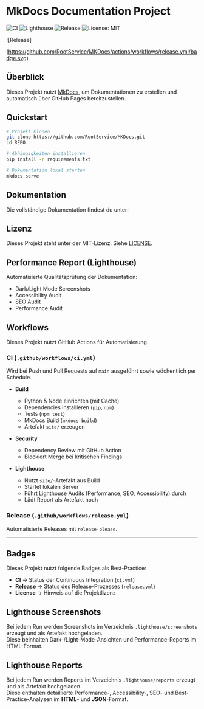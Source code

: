 # MkDocs Documentation Project

![CI](https://github.com/RootService/MKDocs/actions/workflows/ci.yml/badge.svg)
![Lighthouse](https://github.com/RootService/MKDocs/actions/workflows/ci.yml/badge.svg?event=push)
![Release](https://github.com/RootService/MKDocs/actions/workflows/release.yml/badge.svg)
![License: MIT](https://img.shields.io/badge/License-MIT-blue.svg)

![Release]

(https://github.com/RootService/MKDocs/actions/workflows/release.yml/badge.svg)

## Überblick

Dieses Projekt nutzt [MkDocs](https://www.mkdocs.org/), um Dokumentationen zu erstellen und automatisch über GitHub Pages bereitzustellen.

## Quickstart

```bash
# Projekt klonen
git clone https://github.com/RootService/MKDocs.git
cd REPO

# Abhängigkeiten installieren
pip install -r requirements.txt

# Dokumentation lokal starten
mkdocs serve
```

## Dokumentation

Die vollständige Dokumentation findest du unter:  

## Lizenz

Dieses Projekt steht unter der MIT-Lizenz. Siehe [LICENSE](LICENSE).

## Performance Report (Lighthouse)

Automatisierte Qualitätsprüfung der Dokumentation:

- Dark/Light Mode Screenshots
- Accessibility Audit
- SEO Audit
- Performance Audit

## Workflows

Dieses Projekt nutzt GitHub Actions für Automatisierung.

### CI (`.github/workflows/ci.yml`)

Wird bei Push und Pull Requests auf `main` ausgeführt sowie wöchentlich per Schedule.

- **Build**  
  - Python & Node einrichten (mit Cache)
  - Dependencies installieren (`pip`, `npm`)
  - Tests (`npm test`)
  - MkDocs Build (`mkdocs build`)
  - Artefakt `site/` erzeugen

- **Security**  
  - Dependency Review mit GitHub Action
  - Blockiert Merge bei kritischen Findings

- **Lighthouse**  
  - Nutzt `site/`-Artefakt aus Build
  - Startet lokalen Server
  - Führt Lighthouse Audits (Performance, SEO, Accessibility) durch
  - Lädt Report als Artefakt hoch

### Release (`.github/workflows/release.yml`)

Automatisierte Releases mit `release-please`.

---

## Badges

Dieses Projekt nutzt folgende Badges als Best-Practice:

- **CI** → Status der Continuous Integration (`ci.yml`)
- **Release** → Status des Release-Prozesses (`release.yml`)
- **License** → Hinweis auf die Projektlizenz

## Lighthouse Screenshots

Bei jedem Run werden Screenshots im Verzeichnis `.lighthouse/screenshots` erzeugt und als Artefakt hochgeladen.  
Diese beinhalten Dark-/Light-Mode-Ansichten und Performance-Reports im HTML-Format.

## Lighthouse Reports

Bei jedem Run werden Reports im Verzeichnis `.lighthouse/reports` erzeugt und als Artefakt hochgeladen.  
Diese enthalten detaillierte Performance-, Accessibility-, SEO- und Best-Practice-Analysen im **HTML**- und **JSON**-Format.
